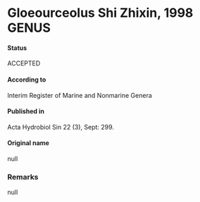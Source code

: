 Gloeourceolus Shi Zhixin, 1998 GENUS
=======

#### Status
ACCEPTED

#### According to
Interim Register of Marine and Nonmarine Genera

#### Published in
Acta Hydrobiol Sin 22 (3), Sept: 299.

#### Original name
null

### Remarks
null